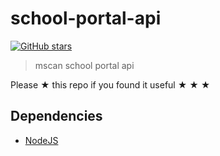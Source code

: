 # school-portal-api

[![GitHub stars](https://img.shields.io/github/stars/clayrisser/school-portal-api.svg?style=social&label=Stars)](https://github.com/clayrisser/school-portal-api)

> mscan school portal api

Please ★ this repo if you found it useful ★ ★ ★

## Dependencies

- [NodeJS](https://nodejs.org)
